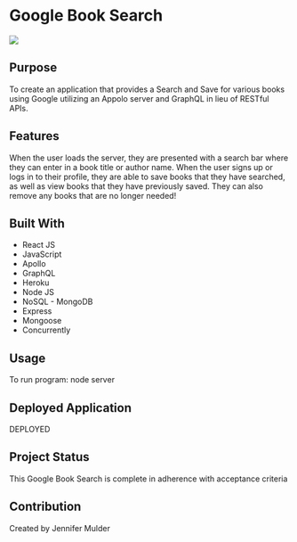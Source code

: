 # Google Book Search

![](client/src/assets/images.jpg)

## Purpose
To create an application that provides a Search and Save for various books using Google utilizing an Appolo server and GraphQL in lieu of RESTful APIs.

## Features
When the user loads the server, they are presented with a search bar where they can enter in a book title or author name. When the user signs up or logs in to their profile, they are able to save books that they have searched, as well as view books that they have previously saved. They can also remove any books that are no longer needed!

## Built With
* React JS
* JavaScript
* Apollo
* GraphQL
* Heroku
* Node JS 
* NoSQL - MongoDB
* Express
* Mongoose
* Concurrently

## Usage
To run program: node server

## Deployed Application
DEPLOYED

## Project Status
This Google Book Search is complete in adherence with acceptance criteria

## Contribution
Created by Jennifer Mulder

